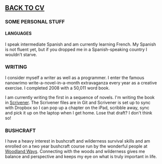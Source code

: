 ## [BACK TO CV](https://github.com/buddhamagnet/cv/blob/master/README.md)

### SOME PERSONAL STUFF

#### LANGUAGES

I speak intermediate Spanish and am currently learning French. My Spanish is not fluent yet, but if you dropped me in
a Spanish-speaking country I wouldn’t starve.

### WRITING

I consider myself a writer as well as a programmer. I enter the famous nanowrimo write-a-novel-in-a-month extravaganza every year as a creative exercise.
I completed 2008 with a 50,011 word book.

I am currently writing the first in a sequence of novels. I'm writing the book in [Scrivener](http://literatureandlatte.com). The Scrivener files are in Git
and Scrivener is set up to sync with Dropbox so I can pop up a chapter on the iPad, scribble away, sync and pick it up
on the laptop when I get home. Lose that draft? I don't think so!

### BUSHCRAFT

I have a heavy interest in bushcraft and wilderness survival skills and am enrolled on a two year bushcraft course run by
the wonderful people at [Woodland Ways](http://woodland-ways.co.uk). Connecting with the woods and wilderness gives me balance and perspective and
keeps my eye on what is truly important in life.



